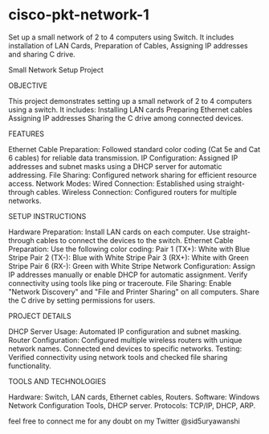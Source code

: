 # cisco-pkt-network-1
Set up a small network of 2 to 4 computers using Switch. It includes installation of LAN Cards, Preparation of Cables, Assigning IP addresses and sharing C drive.

Small Network Setup Project

OBJECTIVE

This project demonstrates setting up a small network of 2 to 4 computers using a switch. It includes:
Installing LAN cards
Preparing Ethernet cables
Assigning IP addresses
Sharing the C drive among connected devices.

FEATURES

Ethernet Cable Preparation: Followed standard color coding (Cat 5e and Cat 6 cables) for reliable data transmission.
IP Configuration: Assigned IP addresses and subnet masks using a DHCP server for automatic addressing.
File Sharing: Configured network sharing for efficient resource access.
Network Modes:
Wired Connection: Established using straight-through cables.
Wireless Connection: Configured routers for multiple networks.

SETUP INSTRUCTIONS

Hardware Preparation:
Install LAN cards on each computer.
Use straight-through cables to connect the devices to the switch.
Ethernet Cable Preparation:
Use the following color coding:
Pair 1 (TX+): White with Blue Stripe
Pair 2 (TX-): Blue with White Stripe
Pair 3 (RX+): White with Green Stripe
Pair 6 (RX-): Green with White Stripe
Network Configuration:
Assign IP addresses manually or enable DHCP for automatic assignment.
Verify connectivity using tools like ping or traceroute.
File Sharing:
Enable "Network Discovery" and "File and Printer Sharing" on all computers.
Share the C drive by setting permissions for users.

PROJECT DETAILS

DHCP Server Usage: Automated IP configuration and subnet masking.
Router Configuration:
Configured multiple wireless routers with unique network names.
Connected end devices to specific networks.
Testing: Verified connectivity using network tools and checked file sharing functionality.

TOOLS AND TECHNOLOGIES

Hardware: Switch, LAN cards, Ethernet cables, Routers.
Software: Windows Network Configuration Tools, DHCP server.
Protocols: TCP/IP, DHCP, ARP.

feel free to connect me for any doubt on my Twitter @sid5uryawanshi 
